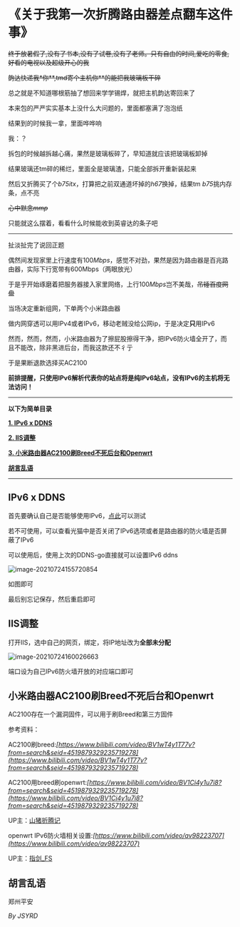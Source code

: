 《关于我第一次折腾路由器差点翻车这件事》
========

~~终于放暑假了,没有了书本,没有了试卷,没有了老师。只有自由的时间,爱吃的零食,好看的电视以及超级开心的我~~

~~韵达快递我\*你\*\*,tmd寄个主机你\*\*的能把我玻璃板干碎~~

总之就是不知道哪根筋抽了想回来学学锡焊，就把主机韵达寄回来了

本来包的严严实实基本上没什么大问题的，里面都塞满了泡泡纸

结果到的时候我一拿，里面哗哗响

我：？

拆包的时候越拆越心痛，果然是玻璃板碎了，早知道就应该把玻璃板卸掉

结果玻璃还tm碎的稀烂，里面全是玻璃渣，只能全部拆开重新装起来

然后又折腾买了个*b75itx*，打算把之前双通道坏掉的*h67*换掉，结果tm *b75*挑内存条，点不亮

~~心中默念*mmp*~~

只能就这么摆着，看看什么时候能收到英睿达的条子吧



-----



扯淡扯完了说回正题

偶然间发现家里上行速度有100*Mbps*，感觉不对劲，果然是因为路由器是百兆路由器，实际下行宽带有600Mbps（两眼放光）

于是乎开始琢磨着把服务器接入家里网络，上行100*Mbps*岂不美哉，~~吊锤百度网盘~~

当场决定重新组网，下单两个小米路由器

做内网穿透可以用IPv4或者IPv6，移动老贼没给公网ip，于是决定**只**用IPv6

然而，然而，然而，小米路由器为了擦屁股擦得干净，把IPv6防火墙全开了，而且不能改，除非黑进后台，而我这款还不彳亍

于是果断退款选择买AC2100

**前排提醒，只使用IPv6解析代表你的站点将是纯IPv6站点，没有IPv6的主机将无法访问！**



---------
**以下为简单目录**

**[1. IPv6 x DDNS](#1.1)**

**[2. IIS调整](#1.2)**

**[3. 小米路由器AC2100刷Breed不死后台和Openwrt](#1.3)**

**[胡言乱语](#1.5)**

------



<h2 id='1.1'>IPv6 x DDNS</h2>

首先要确认自己是否能够使用IPv6，[点此](https://www.test-ipv6.com/)可以测试

若不可使用，可以查看光猫中是否关闭了IPv6选项或者是路由器的防火墙是否屏蔽了IPv6

可以使用后，使用上次的DDNS-go直接就可以设置IPv6 ddns

![image-20210724155720854](https://www.feipa.top/pics/image-20210724155720854.png)

如图即可

最后别忘记保存，然后重启即可




<h2 id='1.2'>IIS调整</h2>

打开IIS，选中自己的网页，绑定，将IP地址改为**全部未分配**

![image-20210724160026663](https://www.feipa.top/pics/image-20210724160026663.png)

端口设为自己IPv6防火墙开放的对应端口即可


<h2 id='1.3'>小米路由器AC2100刷Breed不死后台和Openwrt</h2>

AC2100存在一个漏洞固件，可以用于刷Breed和第三方固件

参考资料：

AC2100刷breed:*[https://www.bilibili.com/video/BV1wT4y1T77v?from=search&seid=4519879329235719278](https://www.bilibili.com/video/BV1wT4y1T77v?from=search&seid=4519879329235719278)*

AC2100用breed刷openwrt:*[https://www.bilibili.com/video/BV1Ci4y1u7i8?from=search&seid=4519879329235719278](https://www.bilibili.com/video/BV1Ci4y1u7i8?from=search&seid=4519879329235719278)*

UP主：[山猪折腾记](https://space.bilibili.com/294169422)

openwrt IPv6防火墙相关设置:*[https://www.bilibili.com/video/av98223707](https://www.bilibili.com/video/av98223707)*

UP主：[指剑_FS](https://space.bilibili.com/384089037)




<h2 id='1.4'>胡言乱语</h2>

郑州平安



*By JSYRD*

